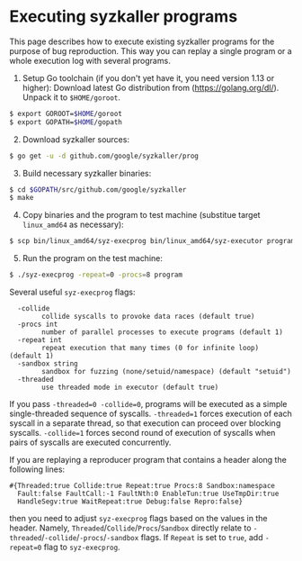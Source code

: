 # Executing syzkaller programs

This page describes how to execute existing syzkaller programs for the purpose
of bug reproduction. This way you can replay a single program or a whole
execution log with several programs.

1. Setup Go toolchain (if you don't yet have it, you need version 1.13 or higher):
Download latest Go distribution from (https://golang.org/dl/). Unpack it to `$HOME/goroot`.
``` bash
$ export GOROOT=$HOME/goroot
$ export GOPATH=$HOME/gopath
```

2. Download syzkaller sources:
``` bash
$ go get -u -d github.com/google/syzkaller/prog
```

3. Build necessary syzkaller binaries:
``` bash
$ cd $GOPATH/src/github.com/google/syzkaller
$ make
```

4. Copy binaries and the program to test machine (substitue target `linux_amd64`
as necessary):
``` bash
$ scp bin/linux_amd64/syz-execprog bin/linux_amd64/syz-executor program test@machine
```

5. Run the program on the test machine:
``` bash
$ ./syz-execprog -repeat=0 -procs=8 program
```

Several useful `syz-execprog` flags:
```
  -collide
    	collide syscalls to provoke data races (default true)
  -procs int
    	number of parallel processes to execute programs (default 1)
  -repeat int
    	repeat execution that many times (0 for infinite loop) (default 1)
  -sandbox string
    	sandbox for fuzzing (none/setuid/namespace) (default "setuid")
  -threaded
    	use threaded mode in executor (default true)
```

If you pass `-threaded=0 -collide=0`, programs will be executed as a simple single-threaded sequence of syscalls. `-threaded=1` forces execution of each syscall in a separate thread, so that execution can proceed over blocking syscalls. `-collide=1` forces second round of execution of syscalls when pairs of syscalls are executed concurrently.

If you are replaying a reproducer program that contains a header along the following lines:
```
#{Threaded:true Collide:true Repeat:true Procs:8 Sandbox:namespace
  Fault:false FaultCall:-1 FaultNth:0 EnableTun:true UseTmpDir:true
  HandleSegv:true WaitRepeat:true Debug:false Repro:false}
```
then you need to adjust `syz-execprog` flags based on the values in the header. Namely, `Threaded`/`Collide`/`Procs`/`Sandbox` directly relate to `-threaded`/`-collide`/`-procs`/`-sandbox` flags. If `Repeat` is set to `true`, add `-repeat=0` flag to `syz-execprog`.
